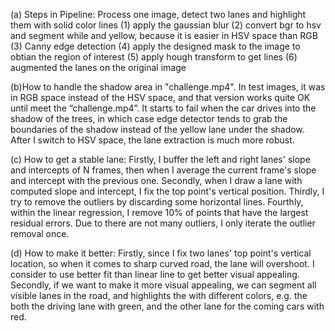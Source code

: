 
(a) Steps in Pipeline:
Process one image, detect two lanes and highlight them with solid color lines
    (1) apply the gaussian blur
    (2) convert bgr to hsv and segment while and yellow, because it is easier in HSV space than RGB
    (3) Canny edge detection
    (4) apply the designed mask to the image to obtian the region of interest
    (5) apply hough transform to get lines
    (6) augmented the lanes on the original image

(b)How to handle the shadow area in "challenge.mp4". In test images, it was in RGB space instead of the HSV space, and that version works quite OK until meet the “challenge.mp4”. It starts to fail when the car drives into the shadow of the trees, in which case edge detector tends to grab the boundaries of the shadow instead of the yellow lane under the shadow. After I switch to HSV space, the lane extraction is much more robust.

(c) How to get a stable lane: Firstly, I buffer the left and right lanes' slope and intercepts of N frames, then when I average the current frame's slope and intercept with the previous one. Secondly, when I draw a lane with computed slope and intercept, I fix the top point's vertical position. Thirdly, I try to remove the outliers by discarding some horizontal lines. Fourthly, within the linear regression, I remove 10% of points that have the largest residual errors. Due to there are not many outliers, I only iterate the outlier removal once.

(d) How to make it better: Firstly, since I fix two lanes' top point's vertical location, so when it comes to sharp curved road, the lane will overshoot. I consider to use better fit than linear line to get better visual appealing. Secondly, if we want to make it more visual appealing, we can segment all visible lanes in the road, and highlights the with different colors, e.g. the both the driving lane with green, and the other lane for the coming cars with red.
